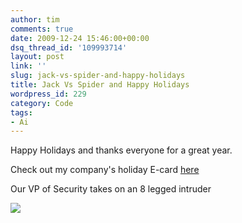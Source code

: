 ```yaml
---
author: tim
comments: true
date: 2009-12-24 15:46:00+00:00
dsq_thread_id: '109993714'
layout: post
link: ''
slug: jack-vs-spider-and-happy-holidays
title: Jack Vs Spider and Happy Holidays
wordpress_id: 229
category: Code
tags:
- Ai
---
```


Happy Holidays and thanks everyone for a great year.  
  
Check out my company's holiday E-card
[here](http://www.alexanderinteractive.com/holiday/2009/)  
  
Our VP of Security takes on an 8 legged intruder 

[![](http://img.youtube.com/vi/HZB3N9bqBSg/0.jpg)](http://www.youtube.com/watch?v=HZB3N9bqBSg)